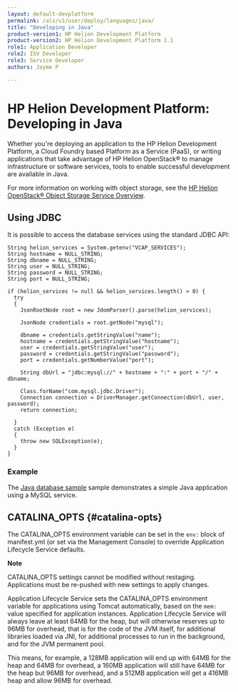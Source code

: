 ```yaml
---
layout: default-devplatform
permalink: /als/v1/user/deploy/languages/java/
title: "Developing in Java"
product-version1: HP Helion Development Platform
product-version2: HP Helion Development Platform 1.1
role1: Application Developer 
role2: ISV Developer
role3: Service Developer
authors: Jayme P

---
```

<!--PUBLISHED-->

# HP Helion Development Platform: Developing in Java[](#java "Permalink to this headline")

Whether you're deploying an application to the HP Helion Development Platform, a Cloud Foundry based Platform as a Service (PaaS), or writing applications that take advantage of HP Helion OpenStack&reg; to manage infrastructure or software services, tools to enable successful development are available in Java.

For more information on working with object storage, 
see the [HP Helion OpenStack&reg; Object Storage Service Overview](/helion/openstack/services/object/overview/).

## Using JDBC[](#using-jdbc "Permalink to this headline")

It is possible to access the database services using the standard JDBC
API:

    String helion_services = System.getenv("VCAP_SERVICES");
    String hostname = NULL_STRING;
    String dbname = NULL_STRING;
    String user = NULL_STRING;
    String password = NULL_STRING;
    String port = NULL_STRING;

    if (helion_services != null && helion_services.length() > 0) {
      try
      {
        JsonRootNode root = new JdomParser().parse(helion_services);

        JsonNode credentials = root.getNode("mysql");

        dbname = credentials.getStringValue("name");
        hostname = credentials.getStringValue("hostname");
        user = credentials.getStringValue("user");
        password = credentials.getStringValue("password");
        port = credentials.getNumberValue("port");

        String dbUrl = "jdbc:mysql://" + hostname + ":" + port + "/" + dbname;

        Class.forName("com.mysql.jdbc.Driver");
        Connection connection = DriverManager.getConnection(dbUrl, user, password);
        return connection;

      }
      catch (Exception e)
      {
        throw new SQLException(e);
      }
    }

### Example[](#example "Permalink to this headline")

The [Java database sample](/helion/devplatform/workbook/database/java/) sample
demonstrates a simple Java application using a MySQL service.

## CATALINA\_OPTS {#catalina-opts}

The CATALINA\_OPTS environment variable can be set in the
`env:` block of manifest.yml (or set via the
Management Console) to override Application Lifecycle Service defaults.

**Note**

CATALINA\_OPTS settings cannot be modified without restaging.
Applications must be re-pushed with new settings to apply changes.

Application Lifecycle Service sets the CATALINA\_OPTS environment variable for applications
using Tomcat automatically, based on the `mem:`
value specified for application instances. Application Lifecycle Service will always leave at
least 64MB for the heap, but will otherwise reserves up to 96MB for
overhead, that is for the code of the JVM itself, for additional
libraries loaded via JNI, for additional processes to run in the
background, and for the JVM permanent pool.

This means, for example, a 128MB application will end up with 64MB for
the heap and 64MB for overhead, a 160MB application will still have 64MB
for the heap but 96MB for overhead, and a 512MB application will get a
416MB heap and allow 96MB for overhead.

